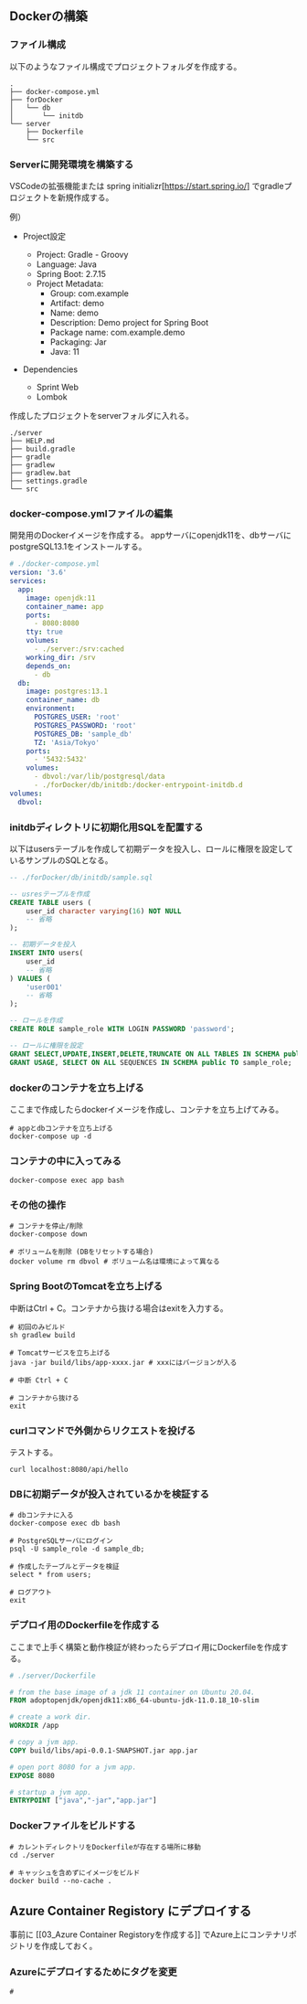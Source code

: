 ## Dockerの構築 

### ファイル構成

以下のようなファイル構成でプロジェクトフォルダを作成する。

```shell
.
├── docker-compose.yml
├── forDocker
│   └── db
│       └── initdb
└── server
    ├── Dockerfile
    └── src
```

### Serverに開発環境を構築する

VSCodeの拡張機能または spring initializr[https://start.spring.io/] でgradleプロジェクトを新規作成する。

例）
- Project設定
	- Project: Gradle - Groovy
	- Language: Java 
	- Spring Boot: 2.7.15
	- Project Metadata:
		- Group: com.example
		- Artifact: demo
		- Name: demo 
		- Description: Demo project for Spring Boot 
		- Package name: com.example.demo
		- Packaging: Jar
		- Java: 11

- Dependencies
	- Sprint Web
	- Lombok

作成したプロジェクトをserverフォルダに入れる。

```shell
./server
├── HELP.md
├── build.gradle
├── gradle
├── gradlew
├── gradlew.bat
├── settings.gradle
└── src
```

### docker-compose.ymlファイルの編集

開発用のDockerイメージを作成する。
appサーバにopenjdk11を、dbサーバにpostgreSQL13.1をインストールする。

```yml
# ./docker-compose.yml
version: '3.6'
services:
  app:
    image: openjdk:11
    container_name: app
    ports:
      - 8080:8080
    tty: true
    volumes:
      - ./server:/srv:cached
    working_dir: /srv
    depends_on:
      - db
  db:
    image: postgres:13.1
    container_name: db
    environment:
      POSTGRES_USER: 'root'
      POSTGRES_PASSWORD: 'root'
      POSTGRES_DB: 'sample_db'
      TZ: 'Asia/Tokyo'
    ports:
      - '5432:5432'
    volumes:
      - dbvol:/var/lib/postgresql/data
      - ./forDocker/db/initdb:/docker-entrypoint-initdb.d
volumes:
  dbvol:
```

### initdbディレクトリに初期化用SQLを配置する

以下はusersテーブルを作成して初期データを投入し、ロールに権限を設定しているサンプルのSQLとなる。

```sql
-- ./forDocker/db/initdb/sample.sql 

-- usresテーブルを作成
CREATE TABLE users (
	user_id character varying(16) NOT NULL
	-- 省略
);

-- 初期データを投入 
INSERT INTO users(
	user_id
	-- 省略
) VALUES (
	'user001'
	-- 省略
);

-- ロールを作成
CREATE ROLE sample_role WITH LOGIN PASSWORD 'password';

-- ロールに権限を設定
GRANT SELECT,UPDATE,INSERT,DELETE,TRUNCATE ON ALL TABLES IN SCHEMA public TO sample_role;
GRANT USAGE, SELECT ON ALL SEQUENCES IN SCHEMA public TO sample_role;
```

### dockerのコンテナを立ち上げる

ここまで作成したらdockerイメージを作成し、コンテナを立ち上げてみる。

```shell
# appとdbコンテナを立ち上げる
docker-compose up -d
```

### コンテナの中に入ってみる

```shell
docker-compose exec app bash
```

### その他の操作

```shell
# コンテナを停止/削除
docker-compose down

# ボリュームを削除 (DBをリセットする場合)
docker volume rm dbvol # ボリューム名は環境によって異なる
```

### Spring BootのTomcatを立ち上げる 

中断はCtrl + C。コンテナから抜ける場合はexitを入力する。

```shell
# 初回のみビルド
sh gradlew build

# Tomcatサービスを立ち上げる 
java -jar build/libs/app-xxxx.jar # xxxにはバージョンが入る

# 中断 Ctrl + C

# コンテナから抜ける 
exit
```

### curlコマンドで外側からリクエストを投げる

テストする。

```shell
curl localhost:8080/api/hello
```

### DBに初期データが投入されているかを検証する

```shell
# dbコンテナに入る
docker-compose exec db bash

# PostgreSQLサーバにログイン
psql -U sample_role -d sample_db;

# 作成したテーブルとデータを検証
select * from users;

# ログアウト
exit
```

### デプロイ用のDockerfileを作成する

ここまで上手く構築と動作検証が終わったらデプロイ用にDockerfileを作成する。

```Dockerfile
# ./server/Dockerfile 

# from the base image of a jdk 11 container on Ubuntu 20.04.
FROM adoptopenjdk/openjdk11:x86_64-ubuntu-jdk-11.0.18_10-slim

# create a work dir.
WORKDIR /app

# copy a jvm app.
COPY build/libs/api-0.0.1-SNAPSHOT.jar app.jar

# open port 8080 for a jvm app.
EXPOSE 8080

# startup a jvm app.
ENTRYPOINT ["java","-jar","app.jar"]
```

### Dockerファイルをビルドする

```shell
# カレントディレクトリをDockerfileが存在する場所に移動
cd ./server

# キャッシュを含めずにイメージをビルド
docker build --no-cache .
```

## Azure Container Registory にデプロイする

事前に [[03_Azure Container Registoryを作成する]] でAzure上にコンテナリポジトリを作成しておく。

### Azureにデプロイするためにタグを変更

```shell
# 
```

